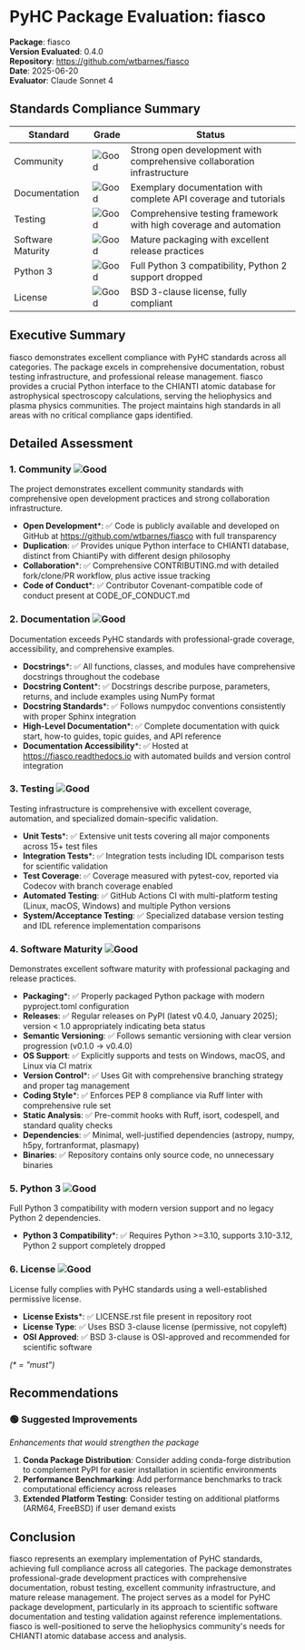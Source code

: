 # PyHC Package Evaluation: fiasco

**Package**: fiasco  
**Version Evaluated**: 0.4.0  
**Repository**: https://github.com/wtbarnes/fiasco  
**Date**: 2025-06-20  
**Evaluator**: Claude Sonnet 4  

## Standards Compliance Summary

| Standard | Grade | Status |
|----------|-------|--------|
| Community | ![Good](https://img.shields.io/badge/Good-brightgreen.svg) | Strong open development with comprehensive collaboration infrastructure |
| Documentation | ![Good](https://img.shields.io/badge/Good-brightgreen.svg) | Exemplary documentation with complete API coverage and tutorials |
| Testing | ![Good](https://img.shields.io/badge/Good-brightgreen.svg) | Comprehensive testing framework with high coverage and automation |
| Software Maturity | ![Good](https://img.shields.io/badge/Good-brightgreen.svg) | Mature packaging with excellent release practices |
| Python 3 | ![Good](https://img.shields.io/badge/Good-brightgreen.svg) | Full Python 3 compatibility, Python 2 support dropped |
| License | ![Good](https://img.shields.io/badge/Good-brightgreen.svg) | BSD 3-clause license, fully compliant |

## Executive Summary

fiasco demonstrates excellent compliance with PyHC standards across all categories. The package excels in comprehensive documentation, robust testing infrastructure, and professional release management. fiasco provides a crucial Python interface to the CHIANTI atomic database for astrophysical spectroscopy calculations, serving the heliophysics and plasma physics communities. The project maintains high standards in all areas with no critical compliance gaps identified.

## Detailed Assessment

### 1. Community ![Good](https://img.shields.io/badge/Good-brightgreen.svg)

The project demonstrates excellent community standards with comprehensive open development practices and strong collaboration infrastructure.

- **Open Development**\*: ✅ Code is publicly available and developed on GitHub at https://github.com/wtbarnes/fiasco with full transparency
- **Duplication**: ✅ Provides unique Python interface to CHIANTI database, distinct from ChiantiPy with different design philosophy
- **Collaboration**\*: ✅ Comprehensive CONTRIBUTING.md with detailed fork/clone/PR workflow, plus active issue tracking
- **Code of Conduct**\*: ✅ Contributor Covenant-compatible code of conduct present at CODE_OF_CONDUCT.md

### 2. Documentation ![Good](https://img.shields.io/badge/Good-brightgreen.svg)

Documentation exceeds PyHC standards with professional-grade coverage, accessibility, and comprehensive examples.

- **Docstrings**\*: ✅ All functions, classes, and modules have comprehensive docstrings throughout the codebase
- **Docstring Content**\*: ✅ Docstrings describe purpose, parameters, returns, and include examples using NumPy format
- **Docstring Standards**\*: ✅ Follows numpydoc conventions consistently with proper Sphinx integration
- **High-Level Documentation**\*: ✅ Complete documentation with quick start, how-to guides, topic guides, and API reference
- **Documentation Accessibility**\*: ✅ Hosted at https://fiasco.readthedocs.io with automated builds and version control integration

### 3. Testing ![Good](https://img.shields.io/badge/Good-brightgreen.svg)

Testing infrastructure is comprehensive with excellent coverage, automation, and specialized domain-specific validation.

- **Unit Tests**\*: ✅ Extensive unit tests covering all major components across 15+ test files
- **Integration Tests**\*: ✅ Integration tests including IDL comparison tests for scientific validation
- **Test Coverage**: ✅ Coverage measured with pytest-cov, reported via Codecov with branch coverage enabled
- **Automated Testing**: ✅ GitHub Actions CI with multi-platform testing (Linux, macOS, Windows) and multiple Python versions
- **System/Acceptance Testing**: ✅ Specialized database version testing and IDL reference implementation comparisons

### 4. Software Maturity ![Good](https://img.shields.io/badge/Good-brightgreen.svg)

Demonstrates excellent software maturity with professional packaging and release practices.

- **Packaging**\*: ✅ Properly packaged Python package with modern pyproject.toml configuration
- **Releases**: ✅ Regular releases on PyPI (latest v0.4.0, January 2025); version < 1.0 appropriately indicating beta status
- **Semantic Versioning**: ✅ Follows semantic versioning with clear version progression (v0.1.0 → v0.4.0)
- **OS Support**: ✅ Explicitly supports and tests on Windows, macOS, and Linux via CI matrix
- **Version Control**\*: ✅ Uses Git with comprehensive branching strategy and proper tag management
- **Coding Style**\*: ✅ Enforces PEP 8 compliance via Ruff linter with comprehensive rule set
- **Static Analysis**: ✅ Pre-commit hooks with Ruff, isort, codespell, and standard quality checks
- **Dependencies**: ✅ Minimal, well-justified dependencies (astropy, numpy, h5py, fortranformat, plasmapy)
- **Binaries**: ✅ Repository contains only source code, no unnecessary binaries

### 5. Python 3 ![Good](https://img.shields.io/badge/Good-brightgreen.svg)

Full Python 3 compatibility with modern version support and no legacy Python 2 dependencies.

- **Python 3 Compatibility**\*: ✅ Requires Python >=3.10, supports 3.10-3.12, Python 2 support completely dropped

### 6. License ![Good](https://img.shields.io/badge/Good-brightgreen.svg)

License fully complies with PyHC standards using a well-established permissive license.

- **License Exists**\*: ✅ LICENSE.rst file present in repository root
- **License Type**: ✅ Uses BSD 3-clause license (permissive, not copyleft)
- **OSI Approved**: ✅ BSD 3-clause is OSI-approved and recommended for scientific software

*(\* = "must")*

## Recommendations

### 🟢 Suggested Improvements
*Enhancements that would strengthen the package*

1. **Conda Package Distribution**: Consider adding conda-forge distribution to complement PyPI for easier installation in scientific environments
2. **Performance Benchmarking**: Add performance benchmarks to track computational efficiency across releases
3. **Extended Platform Testing**: Consider testing on additional platforms (ARM64, FreeBSD) if user demand exists

## Conclusion

fiasco represents an exemplary implementation of PyHC standards, achieving full compliance across all categories. The package demonstrates professional-grade development practices with comprehensive documentation, robust testing, excellent community infrastructure, and mature release management. The project serves as a model for PyHC package development, particularly in its approach to scientific software documentation and testing validation against reference implementations. fiasco is well-positioned to serve the heliophysics community's needs for CHIANTI atomic database access and analysis.